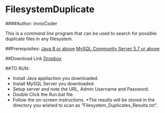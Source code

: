 # FilesystemDuplicate
####Author: InvisiCoder 

This is a _command line_ program that can be used to search for possible duplicate files in any filesystem.

##Prerequisites: 
	[Java 8 or above](https://java.com/en/download)
	[MySQL Community Server 5.7 or above](https://dev.mysql.com/downloads/mysql)

##Download Link
	[Dropbox](https://www.dropbox.com/s/x6avbrt5apsb5f8/Filesystem_Duplicate_1.0.2.zip?dl=0)

##TO RUN:
* Install Java appliaction you downloaded.
* Install MySQL Server you downloaded.
* Setup server and note the URL, Admin Username and Password.
* Double Click the Run.bat file.
* Follow the on-screen instructions.
*The results will be stored in the directory you wished to scan as "Filesystem_Duplicates_Results.txt".
